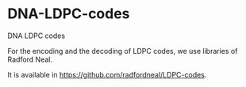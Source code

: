 # DNA-LDPC-codes
DNA LDPC codes


For the encoding and the decoding of LDPC codes, we use libraries of Radford Neal.

It is available in https://github.com/radfordneal/LDPC-codes.
